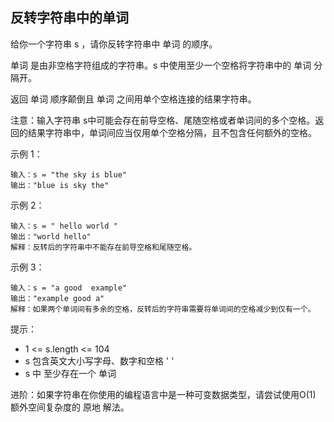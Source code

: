 ## 反转字符串中的单词

给你一个字符串 s ，请你反转字符串中 单词 的顺序。

单词 是由非空格字符组成的字符串。s 中使用至少一个空格将字符串中的 单词 分隔开。

返回 单词 顺序颠倒且 单词 之间用单个空格连接的结果字符串。

注意：输入字符串 s中可能会存在前导空格、尾随空格或者单词间的多个空格。返回的结果字符串中，单词间应当仅用单个空格分隔，且不包含任何额外的空格。



示例 1：

```
输入：s = "the sky is blue"
输出："blue is sky the"
```

示例 2：

```
输入：s = " hello world "
输出："world hello"
解释：反转后的字符串中不能存在前导空格和尾随空格。
```

示例 3：

```
输入：s = "a good  example"
输出："example good a"
解释：如果两个单词间有多余的空格，反转后的字符串需要将单词间的空格减少到仅有一个。
```

提示：

* 1 <= s.length <= 104 
* s 包含英文大小写字母、数字和空格 ' '
* s 中 至少存在一个 单词


进阶：如果字符串在你使用的编程语言中是一种可变数据类型，请尝试使用O(1) 额外空间复杂度的 原地 解法。
